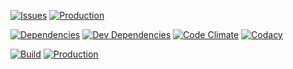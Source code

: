 [![Issues](https://img.shields.io/github/issues/DavidSimner/make-pizza-info.svg)](https://github.com/DavidSimner/make-pizza-info/issues)
[![Production](https://img.shields.io/badge/backlog-trello-brightgreen.svg)](https://trello.com/b/cGU749TR/make-pizza-info)

[![Dependencies](https://img.shields.io/david/DavidSimner/make-pizza-info.svg)](https://david-dm.org/DavidSimner/make-pizza-info#info=dependencies)
[![Dev Dependencies](https://img.shields.io/david/dev/DavidSimner/make-pizza-info.svg)](https://david-dm.org/DavidSimner/make-pizza-info#info=devDependencies)
[![Code Climate](https://img.shields.io/codeclimate/github/DavidSimner/make-pizza-info.svg)](https://codeclimate.com/github/DavidSimner/make-pizza-info)
[![Codacy](https://img.shields.io/codacy/f7d2bd30d06a4931a6ec24fe6728248c.svg)](https://www.codacy.com/app/david-simner/make-pizza-info/dashboard)

[![Build](https://img.shields.io/travis/DavidSimner/make-pizza-info.svg)](https://travis-ci.org/DavidSimner/make-pizza-info)
[![Production](https://img.shields.io/badge/production-azure-007fff.svg)](https://make-pizza.info/)
